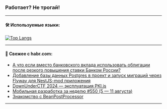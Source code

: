 ### Работает? Не трогай!

---
<!--
#### 🛠️ Technical stack:

![Java](https://img.shields.io/badge/Java-informational?logo=Oracle&style=flat&logoColor=white&color=FF4500)
![Kotlin](https://img.shields.io/badge/Kotlin-informational?logo=Kotlin&style=flat&logoColor=white&color=774D97)
![TS](https://img.shields.io/badge/TypeScript-informational?logo=typeScript&style=flat&logoColor=black&color=017acc)
![Python](https://img.shields.io/badge/Python-informational?logo=Python&style=flat&logoColor=black&color=ffdd54) <br>
![Spring](https://img.shields.io/badge/Spring-informational?logo=Spring&style=flat&logoColor=white&color=6DB33F) 
![SpringBoot](https://img.shields.io/badge/SpringBoot-informational?logo=SpringBoot&style=flat&logoColor=white&color=6DB33F)
![Nest](https://img.shields.io/badge/NestJS-informational?logo=NestJS&style=flat&logoColor=white&color=E0234E) 
![NodeJS](https://img.shields.io/badge/NodeJS-informational?logo=node.js&style=flat&logoColor=white&color=70A760)<br>
![PostgreSQL](https://img.shields.io/badge/PostgreSQL-informational?logo=PostgreSQL&style=flat&logoColor=white&color=DAA520)
![MongoDB](https://img.shields.io/badge/MongoDB-informational?logo=MongoDB&style=flat&logoColor=white&color=870000)
![Apache](https://img.shields.io/badge/Apache-informational?logo=apache&style=flat&logoColor=white&color=f74e28)

___ 
-->

#### 🛠️ Используемые языки:

[![Top Langs](https://github-readme-stats-u2qms2cxw-advtsettinggmailcoms-projects.vercel.app/api/top-langs/?username=zloylis&langs_count=10&hide_title=true&title_color=e6edf3&size_weight=0.5&count_weight=0.5&layout=compact&hide_progress=true&hide_border=true&theme=dracula)](https://github.com/zloylis)

<!---


####  :octocat:&nbsp;&nbsp; Статистика:

![GitHub stats](https://github-readme-stats-u2qms2cxw-advtsettinggmailcoms-projects.vercel.app/api?username=zloylis&show_icons=true&hide_border=true&theme=dracula&title_color=e6edf3&include_all_commits=true&count_private=true&hide_rank=false&hide_title=true&rank_icon=github)
-->
---

#### 💬 Свежее с habr.com:

<!-- BLOG-POST-LIST:START -->
- [А что если вместо банковского вклада использовать облигации после резкого повышения ставки Банком России?](https://habr.com/ru/articles/835202/?utm_source=habrahabr&utm_medium=rss&utm_campaign=835202)
- [Добавление базы данных Postgres в проект и запуск миграций через Flyway для NestJS-mod приложения](https://habr.com/ru/articles/835334/?utm_source=habrahabr&utm_medium=rss&utm_campaign=835334)
- [DownUnderCTF 2024 — эксплуатация PKI.js](https://habr.com/ru/companies/radcop/articles/835318/?utm_source=habrahabr&utm_medium=rss&utm_campaign=835318)
- [Мобильная разработка за неделю #550 &lpar;5 — 11 августа&rpar;](https://habr.com/ru/companies/productivity_inside/articles/835320/?utm_source=habrahabr&utm_medium=rss&utm_campaign=835320)
- [Знакомство с BeanPostProcessor](https://habr.com/ru/articles/835294/?utm_source=habrahabr&utm_medium=rss&utm_campaign=835294)
<!-- BLOG-POST-LIST:END -->

---
